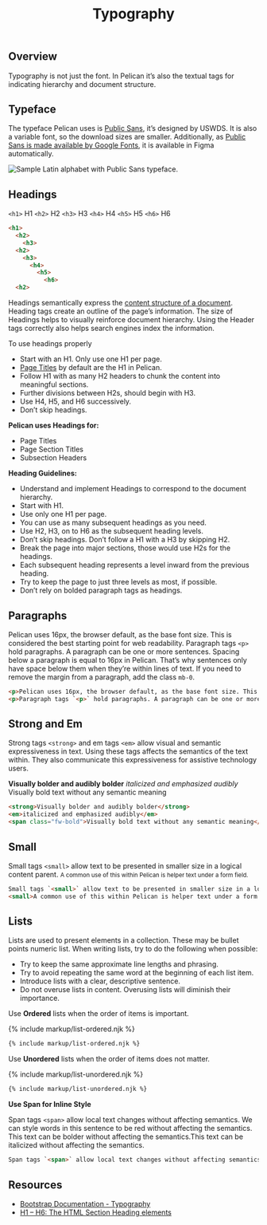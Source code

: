 ﻿---
title: Typography
summary: Guidelines for presenting textual information.
tags: typography, font, typeface
layout: guide
eleventyNavigation:
  key: Typography
  parent: Foundation
  order: 8
  excerpt: Guidelines for presenting textual information.
  img: /img/illustrations/illus-typography.svg
---

## Overview

Typography is not just the font. In Pelican it’s also the textual tags for indicating hierarchy and document structure.

## Typeface

The typeface Pelican uses is <a href="https://public-sans.digital.gov/" target="_blank">Public Sans</a>, it’s designed by USWDS. It is also a variable font, so the download sizes are smaller. Additionally, as <a href="https://fonts.google.com/specimen/Public+Sans" target="_blank">Public Sans is made available by Google Fonts</a>, it is available in Figma automatically.

<div class="row mb-12">
  <div class="col-12">
    <img alt="Sample Latin alphabet with Public Sans typeface." class="img-fluid" src="/img/illustrations/typography-typeface.svg">
  </div>
</div>

## Headings

<p>
  <span class="h1"><code>&lt;h1&gt;</code> H1</span> <span class="h2"><code>&lt;h2&gt;</code> H2</span> <span class="h3"><code>&lt;h3&gt;</code> H3</span> <span class="h4"><code>&lt;h4&gt;</code> H4</span> <span class="h5"><code>&lt;h5&gt;</code> H5</span> <span class="h6"><code>&lt;h6&gt;</code> H6</span>
</p>

```html
<h1>
  <h2>
    <h3>
  <h2>
    <h3>
      <h4>
        <h5>
          <h6>
  <h2>
```

Headings semantically express the <a href="https://developer.mozilla.org/en-US/docs/Web/HTML/Element/Heading_Elements" target="_blank">content structure of a document</a>. Heading tags create an outline of the page’s information. The size of Headings helps to visually reinforce document hierarchy. Using the Header tags correctly also helps search engines index the information.

To use headings properly

- Start with an H1. Only use one H1 per page.
- [Page Titles](/components/page-title/) by default are the H1 in Pelican.
- Follow H1 with as many H2 headers to chunk the content into meaningful sections.
- Further divisions between H2s, should begin with H3.
- Use H4, H5, and H6 successively.
- Don’t skip headings.

**Pelican uses Headings for:**

- Page Titles
- Page Section Titles
- Subsection Headers

**Heading Guidelines:**

- Understand and implement Headings to correspond to the document hierarchy.
- Start with H1. 
- Use only one H1 per page.
- You can use as many subsequent headings as you need.
- Use H2, H3, on to H6 as the subsequent heading levels.
- Don’t skip headings. Don’t follow a H1 with a H3 by skipping H2.
- Break the page into major sections, those would use H2s for the headings.
- Each subsequent heading represents a level inward from the previous heading.
- Try to keep the page to just three levels as most, if possible.
- Don’t rely on bolded paragraph tags as headings.

## Paragraphs

Pelican uses 16px, the browser default, as the base font size. This is considered the best starting point for web readability. Paragraph tags `<p>` hold paragraphs. A paragraph can be one or more sentences. Spacing below a paragraph is equal to 16px in Pelican. That’s why sentences only have space below them when they’re within  lines of text. If you need to remove the margin from a paragraph, add the class `mb-0`.

```html
<p>Pelican uses 16px, the browser default, as the base font size. This is considered the best starting point for web readability.</p>
<p>Paragraph tags `<p>` hold paragraphs. A paragraph can be one or more sentences. Spacing below a paragraph is equal to 16px in Pelican. That’s why sentences only have space below them when they’re not within other lines of text. If you need to remove the margin from a paragraph, add the class `mb-0`.</p>
```
## Strong and Em

Strong tags `<strong>` and em tags `<em>` allow visual and semantic expressiveness in text. Using these tags affects the semantics of the text within. They also communicate this expressiveness for assistive technology users. 

<strong>Visually bolder and audibly bolder</strong>
<em>italicized and emphasized audibly</em>
<span class="fw-bold">Visually bold text without any semantic meaning</span>

```html
<strong>Visually bolder and audibly bolder</strong>
<em>italicized and emphasized audibly</em>
<span class="fw-bold">Visually bold text without any semantic meaning</span>
```

## Small

Small tags `<small>` allow text to be presented in smaller size in a logical content parent. 
<small>A common use of this within Pelican is helper text under a form field.</small>

```html
Small tags `<small>` allow text to be presented in smaller size in a logical content parent. 
<small>A common use of this within Pelican is helper text under a form field.</small>
```

## Lists

Lists are used to present elements in a collection. These may be bullet points numeric list. When writing lists, try to do the following when possible:

* Try to keep the same approximate line lengths and phrasing.
* Try to avoid repeating the same word at the beginning of each list item.
* Introduce lists with a clear, descriptive sentence.
* Do not overuse lists in content. Overusing lists will diminish their importance.

Use **Ordered** lists when the order of items is important.

{% include markup/list-ordered.njk %}

``` html
{% include markup/list-ordered.njk %}
```

Use **Unordered** lists when the order of items does not matter.

{% include markup/list-unordered.njk %}

``` html
{% include markup/list-unordered.njk %}
```

**Use Span for Inline Style**

Span tags `<span>` allow local text changes without affecting semantics. We can style <span class="text-danger">words in this sentence to be red</span> without affecting the semantics. This text can be <span class="fw-bold">bolder</span> without affecting the semantics.This text can be <span class="fst-italic">italicized</span> without affecting the semantics. 

```html
Span tags `<span>` allow local text changes without affecting semantics. We can style <span class="text-danger">words in this sentence to be red</span> without affecting the semantics. This text can be <span class="fw-bold">bolder</span> without affecting the semantics.This text can be <span class="fst-italic">italicized</span> without affecting the semantics. 
```

## Resources

- <a href="https://getbootstrap.com/docs/5.1/content/typography/" target="_blank">Bootstrap Documentation - Typography</a>
- <a href="https://developer.mozilla.org/en-US/docs/Web/HTML/Element/Heading_Elements" target="_blank">H1 – H6: The HTML Section Heading elements</a>
